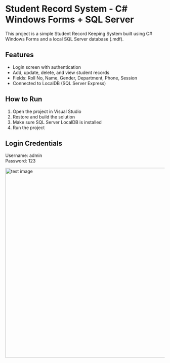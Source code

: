 # Student Record System - C# Windows Forms + SQL Server

This project is a simple Student Record Keeping System built using C# Windows Forms and a local SQL Server database (.mdf).

## Features
- Login screen with authentication
- Add, update, delete, and view student records
- Fields: Roll No, Name, Gender, Department, Phone, Session
- Connected to LocalDB (SQL Server Express)

## How to Run
1. Open the project in Visual Studio
2. Restore and build the solution
3. Make sure SQL Server LocalDB is installed
4. Run the project

## Login Credentials
Username: admin  
Password: 123
<html>
  <body>
  <img src="StudentRecordSystem/ss.png" alt="test image" width="600"/>
  </body>
</html>
